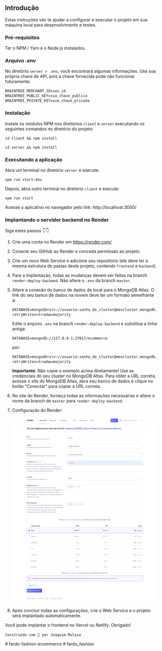 ## Introdução

Estas instruções vão te ajudar a configurar e executar o projeto em sua máquina local para desenvolvimento e testes.

### Pré-requisitos

Ter o NPM / Yarn e o Node.js instalados.

### Arquivo .env

No diretório `server > .env`, você encontrará algumas informações. Use sua própria chave de API, pois a chave fornecida pode não funcionar futuramente.

```
BRAINTREE_MERCHANT_ID=seu_id
BRAINTREE_PUBLIC_KEY=sua_chave_publica
BRAINTREE_PRIVATE_KEY=sua_chave_privada
```

### Instalação

Instale os módulos NPM nos diretórios `client` e `server` executando os seguintes comandos no diretório do projeto:

```
cd client && npm install
```

```
cd server && npm install
```

### Executando a aplicação

Abra um terminal no diretório `server` e execute:

```
npm run start:dev
```

Depois, abra outro terminal no diretório `client` e execute:

```
npm run start
```

Acesse o aplicativo no navegador pelo link: http://localhost:3000/

### Implantando o servidor backend no Render

Siga estes passos 👇👇

1. Crie uma conta no Render em https://render.com/
2. Conecte seu GitHub ao Render e conceda permissão ao projeto.
3. Crie um novo Web Service e adicione seu repositório (ele deve ter a mesma estrutura de pastas deste projeto, contendo `frontend` e `backend`).
4. Para a implantação, todas as mudanças devem ser feitas na branch `render-deploy-backend`. Não altere o `.env` da branch `master`.
5. Altere a conexão do banco de dados de local para o MongoDB Atlas. O link do seu banco de dados na nuvem deve ter um formato semelhante a:

   ```
   DATABASE=mongodb+srv://usuario:senha_do_cluster@meucluster.mongodb.net/ecommerce?retryWrites=true&w=majority
   ```

   Edite o arquivo `.env` na branch `render-deploy-backend` e substitua a linha antiga:
   
   ```
   DATABASE=mongodb://127.0.0.1:27017/ecommerce
   ```
   
   por:
   
   ```
   DATABASE=mongodb+srv://usuario:senha_do_cluster@meucluster.mongodb.net/ecommerce?retryWrites=true&w=majority
   ```
   
   **Importante**: Não copie o exemplo acima diretamente! Use as credenciais do seu cluster no MongoDB Atlas. Para obter a URL correta, acesse o site do MongoDB Atlas, abra seu banco de dados e clique no botão "Conectar" para copiar a URL correta.
   
6. No site do Render, forneça todas as informações necessárias e altere o nome da branch de `master` para `render-deploy-backend`.
7. Configuração do Render:
   
   ![Configuração do Render](assetREADME.md/renderDeployBackendSetup.png)

8. Após concluir todas as configurações, crie o Web Service e o projeto será implantado automaticamente.

Você pode implantar o frontend no Vercel ou Netlify. Obrigado!

`Construído com 💛 por Joaquim Mulaza`

#   f a r d o - f a s h i o n - e c o m m e r c e 
 
 
#   f a r d o _ f a s h i o n 
 
 